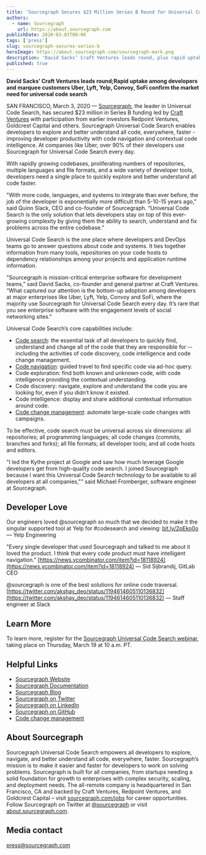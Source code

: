 ```yaml
---
title: 'Sourcegraph Secures $23 Million Series B Round for Universal Code Search'
authors:
  - name: Sourcegraph
    url: https://about.sourcegraph.com
publishDate: 2020-03-03T00:00
tags: ['press']
slug: sourcegraph-secures-series-b
heroImage: https://about.sourcegraph.com/sourcegraph-mark.png
description: 'David Sacks’ Craft Ventures leads round, plus rapid uptake among developers and marquee customers Uber, Lyft, Yelp, Convoy, SoFi confirm the market need for universal code search.'
published: true
---
```


**David Sacks’ Craft Ventures leads round;Rapid uptake among developers and marquee customers Uber, Lyft, Yelp, Convoy, SoFi confirm the market need for universal code search**

SAN FRANCISCO, March 3, 2020 &mdash; [Sourcegraph](https://about.sourcegraph.com/), the leader in Universal Code Search, has secured $23 million in Series B funding led by [Craft Ventures](https://www.craftventures.com/) with participation from earlier investors Redpoint Ventures, Goldcrest Capital and others. Sourcegraph Universal Code Search enables developers to explore and better understand all code, everywhere, faster - improving developer productivity with code navigation and contextual code intelligence. At companies like Uber, over 90% of their developers use Sourcegraph for Universal Code Search every day.

With rapidly growing codebases, proliferating numbers of repositories, multiple languages and file formats, and a wide variety of developer tools, developers need a single place to quickly explore and better understand all code faster.

"With more code, languages, and systems to integrate than ever before, the job of the developer is exponentially more difficult than 5-10-15 years ago,” said Quinn Slack, CEO and co-founder of Sourcegraph. “Universal Code Search is the only solution that lets developers stay on top of this ever-growing complexity by giving them the ability to search, understand and fix problems across the entire codebase.”

Universal Code Search is the one place where developers and DevOps teams go to answer questions about code and systems. It ties together information from many tools, repositories on your code hosts to dependency relationships among your projects and application runtime information.

"Sourcegraph is mission-critical enterprise software for development teams,” said David Sacks, co-founder and general partner at Craft Ventures. “What captured our attention is the bottom-up adoption among developers at major enterprises like Uber, Lyft, Yelp, Convoy and SoFi, where the majority use Sourcegraph for Universal Code Search every day. It’s rare that you see enterprise software with the engagement levels of social networking sites."

Universal Code Search’s core capabilities include:

- [Code search](https://about.sourcegraph.com/product/code-search-navigation/?utm_medium=referrals&utm_source=newmedia&utm_campaign=manifesto-big-code&utm_content=post): the essential task of all developers to quickly find, understand and change all of the code that they are responsible for -- including the activities of code discovery, code intelligence and code change management.
- [Code navigation](https://about.sourcegraph.com/product/code-search-navigation/?utm_medium=referrals&utm_source=newmedia&utm_campaign=manifesto-big-code&utm_content=post): guided travel to find specific code via ad-hoc query.
- Code exploration: find both known and unknown code, with code intelligence providing the contextual understanding.
- Code discovery: navigate, explore and understand the code you are looking for, even if you didn’t know it existed.
- Code intelligence: display and share additional contextual information around code.
- [Code change management](https://about.sourcegraph.com/product/code-change-management): automate large-scale code changes with campaigns.

To be effective, code search must be universal across six dimensions: all repositories; all programming languages; all code changes (commits, branches and forks); all file formats; all developer tools; and all code hosts and editors.

"I led the Kythe project at Google and saw how much leverage Google developers get from high-quality code search. I joined Sourcegraph because I want this Universal Code Search technology to be available to all developers at all companies,"" said Michael Fromberger, software engineer at Sourcegraph.

## Developer Love

Our engineers loved @sourcegraph so much that we decided to make it the singular supported tool at Yelp for #codesearch and viewing: [bit.ly/2pEko0o](https://bit.ly/2pEko0o)
&mdash; Yelp Engineering

"Every single developer that used Sourcegraph and talked to me about it loved the product. I think that every code product must have intelligent navigation.” [https://news.ycombinator.com/item?id=18118924](https://news.ycombinator.com/item?id=18118924)
&mdash; Sid Sijbrandij, GitLab CEO

@sourcegraph is one of the best solutions for online code traversal.
[https://twitter.com/akshay_deo/status/1194614605110136832](https://twitter.com/akshay_deo/status/1194614605110136832)
&mdash; Staff engineer at Slack

## Learn More

To learn more, register for the [Sourcegraph Universal Code Search webinar](https://info.sourcegraph.com/webinar-sourcegraph-universal-code-search?utm_medium=referrals&utm_source=pr&utm_campaign=ucs-announce&utm_content=pr), taking place on Thursday, March 19 at 10 a.m. PT.

## Helpful Links

- [Sourcegraph Website](https://about.sourcegraph.com/)
- [Sourcegraph Documentation](https://docs.sourcegraph.com/)
- [Sourcegraph Blog](https://about.sourcegraph.com/blog/)
- [Sourcegraph on Twitter](https://twitter.com/sourcegraph)
- [Sourcegraph on LinkedIn](https://www.linkedin.com/company/sourcegraph/)
- [Sourcegraph on GitHub](https://github.com/sourcegraph)
- [Code change management](https://about.sourcegraph.com/product/code-change-management/?utm_medium=organic_search&utm_source=pr&utm_campaign=ucs-announce&utm_content=pr)

## About Sourcegraph

Sourcegraph Universal Code Search empowers all developers to explore, navigate, and better understand all code, everywhere, faster. Sourcegraph’s mission is to make it easier and faster for developers to work on solving problems. Sourcegraph is built for all companies, from startups needing a solid foundation for growth to enterprises with complex security, scaling, and deployment needs. The all-remote company is headquartered in San Francisco, CA and backed by Craft Ventures, Redpoint Ventures, and Goldcrest Capital – visit [sourcegraph.com/jobs](https://about.sourcegraph.com/jobs/) for career opportunities. Follow Sourcegraph on Twitter at [@sourcegraph](https://twitter.com/sourcegraph?lang=en) or visit [about.sourcegraph.com](https://about.sourcegraph.com/).

## Media contact

[press@sourcegraph.com](mailto:press@sourcegraph.com)
